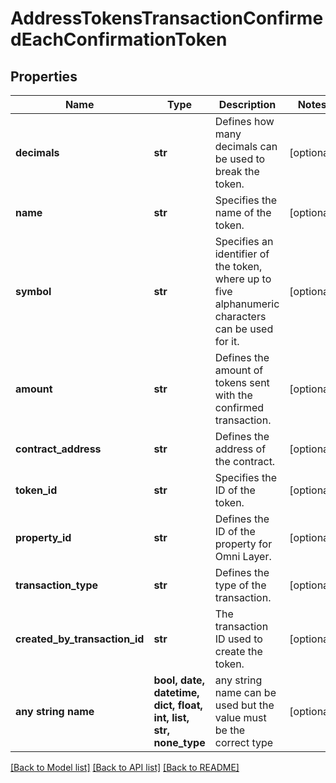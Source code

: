 # AddressTokensTransactionConfirmedEachConfirmationToken


## Properties
Name | Type | Description | Notes
------------ | ------------- | ------------- | -------------
**decimals** | **str** | Defines how many decimals can be used to break the token. | [optional] 
**name** | **str** | Specifies the name of the token. | [optional] 
**symbol** | **str** | Specifies an identifier of the token, where up to five alphanumeric characters can be used for it. | [optional] 
**amount** | **str** | Defines the amount of tokens sent with the confirmed transaction. | [optional] 
**contract_address** | **str** | Defines the address of the contract. | [optional] 
**token_id** | **str** | Specifies the ID of the token. | [optional] 
**property_id** | **str** | Defines the ID of the property for Omni Layer. | [optional] 
**transaction_type** | **str** | Defines the type of the transaction. | [optional] 
**created_by_transaction_id** | **str** | The transaction ID used to create the token. | [optional] 
**any string name** | **bool, date, datetime, dict, float, int, list, str, none_type** | any string name can be used but the value must be the correct type | [optional]

[[Back to Model list]](../README.md#documentation-for-models) [[Back to API list]](../README.md#documentation-for-api-endpoints) [[Back to README]](../README.md)


